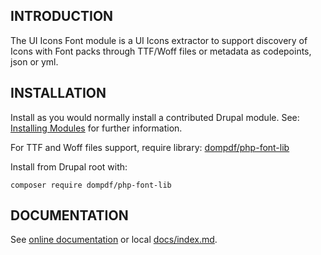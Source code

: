 ## INTRODUCTION

The UI Icons Font module is a UI Icons extractor to support discovery of Icons
with Font packs through TTF/Woff files or metadata as codepoints, json or yml.

## INSTALLATION

Install as you would normally install a contributed Drupal module.
See: [Installing Modules](https://www.drupal.org/docs/extending-drupal/installing-modules) for further information.

For TTF and Woff files support, require library: [dompdf/php-font-lib](https://github.com/dompdf/php-font-lib)

Install from Drupal root with:

```shell
composer require dompdf/php-font-lib
```

## DOCUMENTATION

See [online documentation](https://project.pages.drupalcode.org/ui_icons) or local [docs/index.md](./docs/index.md).
